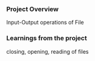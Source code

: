 ### Project Overview

 Input-Output operations of File


### Learnings from the project

 closing, opening, reading of files


